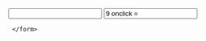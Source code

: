 <!DOCDTYPE html>
<html>
<head>
<title> calculator </title>
</head>
<body>
<div class ="wrap">
     <form name ="cal">
         <input type ="text" name ="display">
         <input type ="buton" value ="9 onclick ="cal.display.value+='9'">

     </form>
</div>
</body>
</html>
